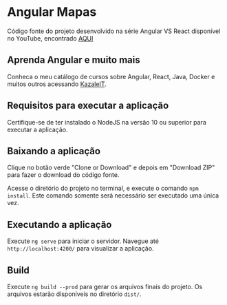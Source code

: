 # Angular Mapas

Código fonte do projeto desenvolvido na série Angular VS React disponível no YouTube, encontrado [AQUI](https://www.youtube.com/watch?v=UT6M8nokyTY&list=PL_J0pcBTAsJ6IGd2a444u4Mum0uXNkb6l)

## Aprenda Angular e muito mais

Conheca o meu catálogo de cursos sobre Angular, React, Java, Docker e muitos outros acessando [KazaleIT](http://kazale.com).

## Requisitos para executar a aplicação

Certifique-se de ter instalado o NodeJS na versão 10 ou superior para executar a aplicação.

## Baixando a aplicação

Clique no botão verde "Clone or Download" e depois em "Download ZIP" para fazer o download do código fonte.

Acesse o diretório do projeto no terminal, e execute o comando `npm install`. Este comando somente será necessário ser executado uma única vez.

## Executando a aplicação

Execute `ng serve` para iniciar o servidor. Navegue até `http://localhost:4200/` para visualizar a aplicação.

## Build

Execute `ng build --prod` para gerar os arquivos finais do projeto. Os arquivos estarão disponíveis no diretório `dist/`.
